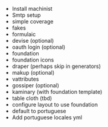 - Install machinist
- Smtp setup
- simple coverage
- fakes
- formulaic
- devise (optional)
- oauth login (optional)
- foundation
- foundation icons
- draper (perhaps skip in generators)
- makup (optional)
- vattributes
- gossiper (optional)
- kaminary (with foundation template)
- table cloth (tbd)
- configure layout to use foundation
- default to portuguese
- Add portuguese locales yml
